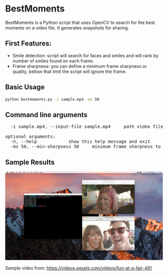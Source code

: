 # BestMoments
BestMoments is a Python script that uses OpenCV to search for the best moments on a video file.
It generates snapshots for sharing.

## First Features:
- Smile detection: script will search for faces and smiles and will rank by number of smiles found on each frame.
- Frame sharpness: you can define a minimum frame sharpness or quality, bellow that limit the script will ignore the frame.

## Basic Usage
```sh
python bestmoments.py -i sample.mp4 -ms 50
```

## Command line arguments
<pre>
  -i sample.mp4, --input-file sample.mp4     path video file

optional arguments:
  -h, --help            show this help message and exit
  -ms 50, --min-sharpness 50     minimum frame sharpness to consider
</pre>


## Sample Results
![Alt text](screenshot.png?raw=true)

Sample video from: https://videos.pexels.com/videos/fun-at-a-fair-491
